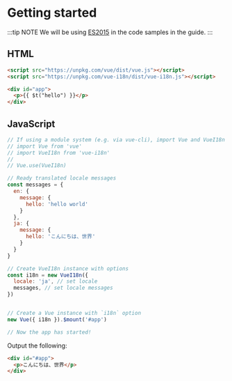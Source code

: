 # Getting started

:::tip NOTE
We will be using [ES2015](https://github.com/lukehoban/es6features) in the
code samples in the guide.
:::

## HTML

```html
<script src="https://unpkg.com/vue/dist/vue.js"></script>
<script src="https://unpkg.com/vue-i18n/dist/vue-i18n.js"></script>

<div id="app">
  <p>{{ $t("hello") }}</p>
</div>
``` 

## JavaScript

```js
// If using a module system (e.g. via vue-cli), import Vue and VueI18n and then call Vue.use(VueI18n).
// import Vue from 'vue'
// import VueI18n from 'vue-i18n'
//
// Vue.use(VueI18n)

// Ready translated locale messages
const messages = {
  en: {
    message: {
      hello: 'hello world'
    }
  },
  ja: {
    message: {
      hello: 'こんにちは、世界'
    }
  }
}

// Create VueI18n instance with options
const i18n = new VueI18n({
  locale: 'ja', // set locale
  messages, // set locale messages
})


// Create a Vue instance with `i18n` option
new Vue({ i18n }).$mount('#app')

// Now the app has started!
``` 

Output the following:

```html 
<div id="#app">
  <p>こんにちは、世界</p>
</div>
```
